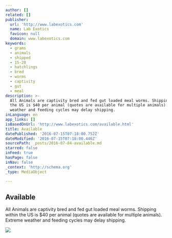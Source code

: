 ```yaml
---
author: []
related: []
publisher:
  url: 'http://www.labexotics.com'
  name: Lab Exotics
  favicon: null
  domain: www.labexotics.com
keywords:
  - grams
  - animals
  - shipped
  - 15-20
  - hatchlings
  - bred
  - worms
  - captivity
  - gut
  - meal
description: >-
  All Animals are captivity bred and fed gut loaded meal worms. Shipping within
  the US is $40 per animal (quotes are available for multiple animals). Extreme
  weather and feeding cycles may delay shipping.
inLanguage: en
app_links: []
isBasedOnUrl: 'http://www.labexotics.com/available.html'
title: Available
datePublished: '2016-07-15T07:18:00.752Z'
dateModified: '2016-07-15T07:18:00.446Z'
sourcePath: _posts/2016-07-04-available.md
starred: false
inFeed: true
hasPage: false
inNav: false
_context: 'http://schema.org'
_type: MediaObject

---
```

<article style=""><h1>Available</h1><p>All Animals are captivity bred and fed gut loaded meal worms. Shipping within the US is $40 per animal (quotes are available for multiple animals). Extreme weather and feeding cycles may delay shipping.</p><img src="http://nebula.wsimg.com/84f0d3a353f63b3b98c96dd36e9b19ef?AccessKeyId=CE5A23B340A8064E64C8&amp;disposition=0&amp;alloworigin=1" /></article>